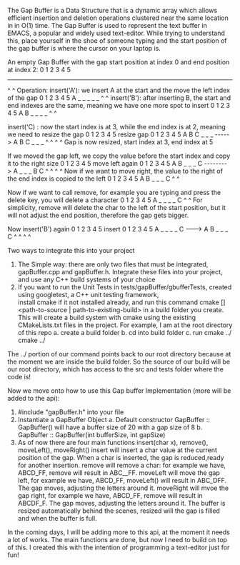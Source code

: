 The Gap Buffer is a Data Structure that is a dynamic array which allows efficient insertion and deletion operations clustered near the same location in
in O(1) time. The Gap Buffer is used to represent the text buffer in EMACS, a popular and widely used text-editor.
While trying to understand this, place yourself in the shoe of someone typing and the start position of the gap buffer is where the cursor on your
laptop is.

An empty Gap Buffer with the gap start position at index 0 and end position at index 2:
0 1 2 3 4 5 
_ _ _ _ _ _ 
^   ^
Operation: insert('A'): we insert A at the start and the move the left index of the gap
0 1 2 3 4 5 
A _ _ _ _ _ 
  ^ ^
insert('B'): after inserting B, the start and end indexes are the same, meaning we have one more spot to insert
0 1 2 3 4 5 
A B _ _ _ _ 
    ^
    ^
    
insert('C) : now the start index is at 3, while the end index is at 2, meaning we need to resize the gap
0 1 2 3 4 5    resize gap   0 1 2 3 4 5
A B C _ _ _      ----->     A B C _ _ _
    ^ ^                           ^   ^
Gap is now resized, start index at 3, end index at 5

If we moved the gap left, we copy the value before the start index and copy it to the right size
0 1 2 3 4 5    move left again  0 1 2 3 4 5
A B _ _ _ C       -------->     A _ _ _ B C
    ^   ^                         ^   ^
Now if we want to move right, the value to the right of the end index is copied to the left
0 1 2 3 4 5 
A B _ _ _ C 
    ^   ^
    
Now if we want to call remove, for example you are typing and press the delete key, you will delete a character
0 1 2 3 4 5 
A _ _ _ _ C
  ^     ^
For simplicity, remove will delete the char to the left of the start position, but it will not adjust the end position,
therefore the gap gets bigger.

Now insert('B') again
0 1 2 3 4 5   insert   0 1 2 3 4 5
A _ _ _ _ C     --->   A B _ _ _ C 
  ^     ^                  ^   ^



Two ways to integrate this into your project
1. The Simple way: there are only two files that must be integrated, gapBuffer.cpp and gapBuffer.h. Integrate these files into your project,
and use any C++ build systems of your choice
2. If you want to run the Unit Tests in tests/gapBuffer/gbufferTests, created using googletest, a C++ unit testing framework,  
install cmake if it not installed already, and run this command cmake [<options>] <path-to-source | path-to-existing-build> in a build folder you create. 
This will create a build system with cmake using the existing CMakeLists.txt files in the project. 
For example, I am at the root directory of this repo
  a. create a build folder
  b. cd into build folder
  c. run cmake ../
 cmake ../
 
The ../ portion of our command points back to our root directory because at the moment we are inside the build folder. So the source of our build 
will be our root directory, which has access to the src and tests folder where the code is!

Now we move onto how to use this Gap buffer Implementation (more will be added to the api):
1. #include "gapBuffer.h" into your file
2. Instantiate a GapBuffer Object
  a. Default constructor GapBuffer :: GapBuffer() will have a buffer size of 20 with a gap size of 8 
  b. GapBuffer :: GapBuffer(int bufferSize, int gapSize)
3. As of now there are four main functions insert(char x), remove(), moveLeft(), moveRight()
  insert will insert a char value at the current position of the gap. When a char is inserted, the gap is reduced,ready for another insertion.
  remove will remove a char: for example we have, ABCD_FF, remove will result in ABC__FF.
  moveLeft will move the gap left, for example we have, ABCD_FF, moveLeft() will result in ABC_DFF. The gap moves, adjusting the letters around it.
  moveRight will mvoe the gap right, for example we have, ABCD_FF, remove will result in ABCDF_F. The gap moves, adjusting the letters around it.
The buffer is resized automatically behind the scenes, resized will the gap is filled and when the buffer is full.

In the coming days, I will be adding more to this api, at the moment it needs a lot of works. The main functions are done, but now I need to build on top
of this. I created this with the intention of programming a text-editor just for fun!


